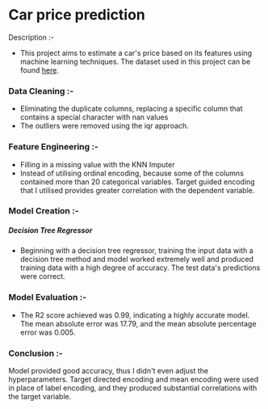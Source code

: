 # Car price prediction

Description :-
- This project aims to estimate a car's price based on its features using machine learning techniques. The dataset used in this project can be found [here](https://www.kaggle.com/datasets/deepcontractor/car-price-prediction-challenge).

### Data Cleaning :- 
- Eliminating the duplicate columns, replacing a specific column that contains a special character with nan values
- The outliers were removed using the iqr approach.

### Feature Engineering :-
- Filling in a missing value with the KNN Imputer
- Instead of utilising ordinal encoding, because some of the columns contained more than 20 categorical variables. Target guided encoding that I utilised provides greater correlation with the dependent variable.

### Model Creation :- 
##### Decision Tree Regressor
- Beginning with a decision tree regressor, training the input data with a decision tree method and model worked extremely well and produced training data with a high degree of accuracy. The test data's predictions were correct.

### Model Evaluation :- 
- The R2 score achieved was 0.99, indicating a highly accurate model. The mean absolute error was 17.79, and the mean absolute percentage error was 0.005.


### Conclusion :- 
Model provided good accuracy, thus I didn't even adjust the hyperparameters. Target directed encoding and mean encoding were used in place of label encoding, and they produced substantial correlations with the target variable.




